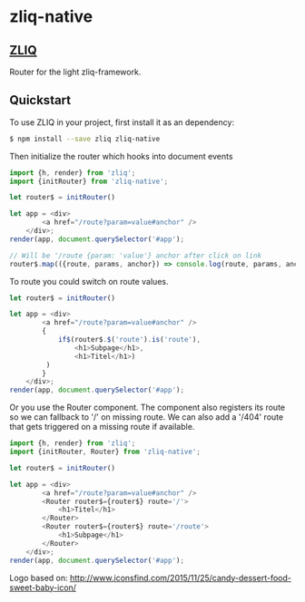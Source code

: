 
# zliq-native

## [ZLIQ](https://faboweb.github.io/zliq/)

Router for the light zliq-framework.

## Quickstart
To use ZLIQ in your project, first install it as an dependency:
```bash
$ npm install --save zliq zliq-native
```

Then initialize the router which hooks into document events
```js
import {h, render} from 'zliq';
import {initRouter} from 'zliq-native';

let router$ = initRouter()

let app = <div>
        <a href="/route?param=value#anchor" />
    </div>;
render(app, document.querySelector('#app');

// Will be '/route {param: 'value'} anchor after click on link
router$.map(({route, params, anchor}) => console.log(route, params, anchor))

```

To route you could switch on route values.
```js
let router$ = initRouter()

let app = <div>
        <a href="/route?param=value#anchor" />
        {
            if$(router$.$('route').is('route'),
                <h1>Subpage</h1>,
                <h1>Titel</h1>)
         )
        }
    </div>;
render(app, document.querySelector('#app');
```

Or you use the Router component. The component also registers its route so we can fallback to '/' on missing route.
We can also add a '/404' route that gets triggered on a missing route if available.
```js
import {h, render} from 'zliq';
import {initRouter, Router} from 'zliq-native';

let router$ = initRouter()

let app = <div>
        <a href="/route?param=value#anchor" />
        <Router router$={router$} route='/'>
            <h1>Titel</h1>
        </Router>
        <Router router$={router$} route='/route'>
            <h1>Subpage</h1>
        </Router>
    </div>;
render(app, document.querySelector('#app');
```

[npm]: https://www.npmjs.com/
[node]: https://nodejs.org
[dependencyci-badge]: https://dependencyci.com/github/faboweb/zliq/badge?style=flat-square
[dependencyci]: https://dependencyci.com/github/faboweb/zliq
[version-badge]: https://img.shields.io/npm/v/zliq.svg?style=flat-square
[package]: https://www.npmjs.com/package/zliq
[downloads-badge]: https://img.shields.io/npm/dm/zliq.svg?style=flat-square
[npm-stat]: http://npm-stat.com/charts.html?package=zliq
[license-badge]: https://img.shields.io/npm/l/zliq.svg?style=flat-square
[license]: https://github.com/faboweb/zliq/blob/master/LICENSE
[github-watch-badge]: https://img.shields.io/github/watchers/faboweb/zliq.svg?style=social
[github-watch]: https://github.com/faboweb/zliq/watchers
[github-star-badge]: https://img.shields.io/github/stars/faboweb/zliq.svg?style=social
[github-star]: https://github.com/faboweb/zliq/stargazers
[emojis]: https://github.com/kentcdodds/all-contributors#emoji-key
[all-contributors]: https://github.com/kentcdodds/all-contributors
[gzip-badge]: http://img.badgesize.io/https://unpkg.com/zliq/lib/zliq.js?compression=gzip&label=gzip%20size&style=flat-square
[size-badge]: http://img.badgesize.io/https://unpkg.com/zliq/lib/zliq.js?label=size&style=flat-square
[tiny-gzip-badge]: http://img.badgesize.io/https://unpkg.com/zliq/lib/zliq.min.js?compression=gzip&label=gzip%20size&style=flat-square
[tiny-size-badge]: http://img.badgesize.io/https://unpkg.com/zliq/lib/zliq.min.js?label=size&style=flat-square
[unpkg-dist]: https://unpkg.com/zliq/
[module-formats-badge]: https://img.shields.io/badge/module%20formats-es%20umd-green.svg?style=flat-square

Logo based on: http://www.iconsfind.com/2015/11/25/candy-dessert-food-sweet-baby-icon/
